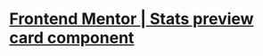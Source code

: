  <h1>
      <a target="_blank" href="https://ejerciciosfrontendmentor.github.io/stats-preview-card-component-main/">
        Frontend Mentor | Stats preview card component
      </a>
    </h1>
